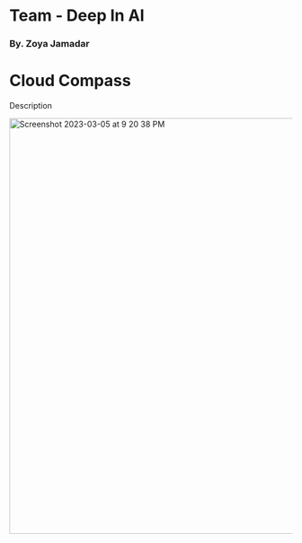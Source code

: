 <h1> Team - Deep In AI </h1>
<h3> By. Zoya Jamadar </h3>

<h1>Cloud Compass</h1>

Description 

<img width="741" alt="Screenshot 2023-03-05 at 9 20 38 PM" src="https://user-images.githubusercontent.com/84071291/222971007-9ce22bc8-200b-4504-b62f-6f9216e89aa8.png">
